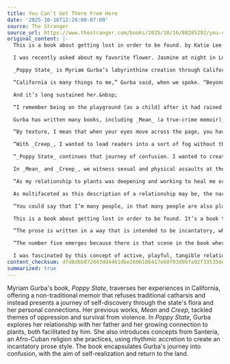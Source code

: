 ```yaml
---
title: You Can’t Get There From Here
date: '2025-10-16T12:20:00-07:00'
source: The Stranger
source_url: https://www.thestranger.com/books/2025/10/16/80285292/you-cant-get-there-from-here
original_content: |-
  This is a book about getting lost in order to be found. by Katie Lee Ellison

  I was recently asked about my favorite flower. Jasmine at night in Los Angeles returns me to myself, across time. That smell anchors me in a personal ancestry specific to California.&nbsp;

  _Poppy State_ is Myriam Gurba’s labyrinthine creation through California’s plants, expansive markers and partners in her life, and the book itself, while it refuses the cliched delusion of catharsis so commonly found in American memoir, does offer a kind of return and a clearing.&nbsp;

  “California is many things to me,” Gurba said, when we spoke. “Beyond this political entity with these arbitrary borders that we call a state that is governed by an asshole named Gavin Newsom. It’s a spiritual state, but it’s also the land, and all of the life that is sustained by the land herself.”

  And it’s long sustained her.&nbsp;

  “I remember being on the playground [as a child] after it had rained and thinking that California smelled so delicious that I should probably put her in my mouth. Because if she smells this good, she’s probably gonna taste even better, right? And when no one was looking, I would collect rocks and put them in my mouth, and then suck the flavor out of them, like, concentrated California.”

  Gurba has written many books, including _Mean_ (a true-crime memoir), and _Creep_, an ambitious essay collection that successfully takes on the concept of oppression through cultural commentary and personal essay, calling out a past abuser, the United States itself, and many historical events and cultural figures in between. _Creep_, while as funny and fast as any she’s written, is heavy and dark with violence in its many forms. _Poppy State_ reads like a progression and expansion of the experience and perspectives in _Creep_, explored through her distinct voice and style, defined in part by something she calls textured writing.&nbsp;

  “By texture, I mean that when your eyes move across the page, you have a tactile experience, because there’s so much care in word arrangement, the visual, as it’s represented,” says Gurba. “When I consider texture, I then start to think, stylistically, what would help me to achieve the type of texture that I want to represent?

  “With _Creep_, I wanted to lead readers into a sort of fog without them knowing that’s where we were going, then just sort of push them into it. Typically, essay collections begin with the title essay, but I inverted that so that readers arrive [in that fog]. Rather than putting them on a journey toward enlightenment, it’s a journey into confusion.&nbsp;

  “_Poppy State_ continues that journey of confusion. I wanted to create a structure that would both confuse, but also contain, which is why a maze or a labyrinth came to mind. We could say that _Poppy State_ is my exit from that fog into forests and valleys and deserts. So we’ve left this landscape where I can’t see my own hand when I extend it in front of myself. Now there’s this openness, and I’m able to interact with the land.”

  In _Mean_ and _Creep_, we witness sexual and physical assaults at the hands of men Gurba has escaped and survived. In _Poppy State_, the primary male figure is her father, and while she says he’s not perfect, she creates a glowing portrait of him. There is peace made in these pages, and it was surprising to me as a reader not to get any daddy shit talking. It was refreshing and powerful, which is typical of her.&nbsp;

  “As my relationship to plants was deepening and working to heal me or to revive me, it became undeniable that the relationship I had with plants was entirely facilitated by my father. So, for all of his faults, and for all of the mistakes that he made raising us and in his role as a patriarch, I wanted to honor what he had gotten right. The two things that he most got right in my life are, one, the relationship that he helped me to establish with the earth, especially through plants. That’s going to sustain me for the rest of my life, and I relate to my father now through plants. He also introduced reading into my life—a fundamental part of who I am, and I have to celebrate him for that. That he taught me to read, and the fact that he taught me to garden, go together. I see them as intertwined.”

  As multifaceted as this description of a relationship may be, the narrator of this book comes across far more complex as she grows and outgrows one situation, relationship, and life after another. I had to ask her how many selves she included in this book.&nbsp;

  “You could say that I’m many people, in that many people are also plants. Because in this [book’s] world, a person is also a poppy. And in this world, a poppy flower is also corn. And in this world, corn is a vegetable, and in this world, vegetables are also books. And then there’s the notion of my lost soul, and where is she? Is she in this construction as well? Or has she left the building?”

  This is a book about getting lost in order to be found. It’s a book that reaches for a spirituality that refuses containment. I also wondered if Gurba was using this book to cast spells, even specifically on her readers, because of certain patterns and repetitions that few readers would miss. This led us to a rich discussion about her spiritual practice in Santería.&nbsp;

  “The prose is written in a way that is intended to be incantatory, which it does through rhythmic accretion,” Gurba says. “You mentioned three and five appearing frequently in the book. I am what is called an aborisha, meaning that, in Santería, an Afro-Cuban religion, I have received a set of spirits and warriors. When you receive these warriors, it means that you’ve received a set of protective spirits, and these spirits dwell in your home, and you have to care for them. The primary warrior is Eleguá, and Eleguá’s number is three. Eleguá clears obstacles from one’s path…I am always asking him to remove whatever obstacles need to be rolled out of my path. He’s one of my favorite orishas. Orishas are, like, these divine messengers to God.

  “The number five emerges because there is that scene in the book where I’m ordered by a priestess to make an offering to the goddess Oshun, who is a protective female goddess and whose number is five. She’s somebody that people who have often been victimized by gender-based violence turn to for healing and sweetening.”

  I was fascinated by this concept of active, playful, tangible relationships with multiple gods that require you to show up for them in your daily life. Inside this book, which is about a journey back and also through, I heard a testimony for getting lost, for losing yourself. I thought of the California I know and love. The dusty hot mountains to climb. The Joshua trees. The poppies along the cliff side leading into the ocean. We are lost, catharsis not more than a fantasy, and in its place, Gurba offers a hypnotic return to what we know, what we are, to land, to ourselves.
content_checksum: dfd8d6b872043dd4461dbe2606186417e60f03d9bfa92f33535deb0982219d11
summarized: true
---
```


Myriam Gurba's book, _Poppy State_, traverses her experiences in California, offering a non-traditional memoir that refuses traditional catharsis and instead presents a journey of self-discovery through the state's flora and her personal connections. Her previous works, _Mean_ and _Creep_, tackled themes of oppression and survival from violence. In _Poppy State_, Gurba explores her relationship with her father and her growing connection to plants, both facilitated by him. She also introduces concepts from Santería, an Afro-Cuban religion she practices, using rhythmic accretion to create an incantatory prose style. The book encapsulates Gurba's journey into confusion, with the aim of self-realization and return to the land.